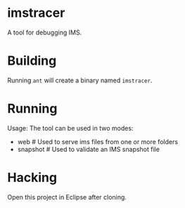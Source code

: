 imstracer
=========
A tool for debugging IMS.

Building
========
Running `ant` will create a binary named `imstracer`.

Running
=======
Usage: The tool can be used in two modes:
  - web <folders-to-serve>          # Used to serve ims files from one or more folders
  - snapshot <snapshot-to-validate> # Used to validate an IMS snapshot file

Hacking
=======
Open this project in Eclipse after cloning.
